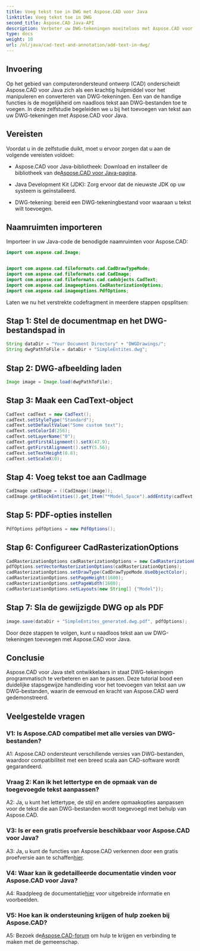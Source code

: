 ```yaml
---
title: Voeg tekst toe in DWG met Aspose.CAD voor Java
linktitle: Voeg tekst toe in DWG
second_title: Aspose.CAD Java-API
description: Verbeter uw DWG-tekeningen moeiteloos met Aspose.CAD voor Java. Voeg naadloos tekst toe met onze stapsgewijze handleiding.
type: docs
weight: 10
url: /nl/java/cad-text-and-annotation/add-text-in-dwg/
---
```

## Invoering

Op het gebied van computerondersteund ontwerp (CAD) onderscheidt Aspose.CAD voor Java zich als een krachtig hulpmiddel voor het manipuleren en converteren van DWG-tekeningen. Een van de handige functies is de mogelijkheid om naadloos tekst aan DWG-bestanden toe te voegen. In deze zelfstudie begeleiden we u bij het toevoegen van tekst aan uw DWG-tekeningen met Aspose.CAD voor Java.

## Vereisten

Voordat u in de zelfstudie duikt, moet u ervoor zorgen dat u aan de volgende vereisten voldoet:

-  Aspose.CAD voor Java-bibliotheek: Download en installeer de bibliotheek van de[Aspose.CAD voor Java-pagina](https://releases.aspose.com/cad/java/).

- Java Development Kit (JDK): Zorg ervoor dat de nieuwste JDK op uw systeem is geïnstalleerd.

- DWG-tekening: bereid een DWG-tekeningbestand voor waaraan u tekst wilt toevoegen.

## Naamruimten importeren

Importeer in uw Java-code de benodigde naamruimten voor Aspose.CAD:

```java
import com.aspose.cad.Image;


import com.aspose.cad.fileformats.cad.CadDrawTypeMode;
import com.aspose.cad.fileformats.cad.CadImage;
import com.aspose.cad.fileformats.cad.cadobjects.CadText;
import com.aspose.cad.imageoptions.CadRasterizationOptions;
import com.aspose.cad.imageoptions.PdfOptions;
```

Laten we nu het verstrekte codefragment in meerdere stappen opsplitsen:

## Stap 1: Stel de documentmap en het DWG-bestandspad in

```java
String dataDir = "Your Document Directory" + "DWGDrawings/";
String dwgPathToFile = dataDir + "SimpleEntites.dwg";
```

## Stap 2: DWG-afbeelding laden

```java
Image image = Image.load(dwgPathToFile);
```

## Stap 3: Maak een CadText-object

```java
CadText cadText = new CadText();
cadText.setStyleType("Standard");
cadText.setDefaultValue("Some custom text");
cadText.setColorId(256);
cadText.setLayerName("0");
cadText.getFirstAlignment().setX(47.9);
cadText.getFirstAlignment().setY(5.56);
cadText.setTextHeight(0.8);
cadText.setScaleX(0);
```

## Stap 4: Voeg tekst toe aan CadImage

```java
CadImage cadImage = ((CadImage)(image));
cadImage.getBlockEntities().get_Item("*Model_Space").addEntity(cadText);
```

## Stap 5: PDF-opties instellen

```java
PdfOptions pdfOptions = new PdfOptions();
```

## Stap 6: Configureer CadRasterizationOptions

```java
CadRasterizationOptions cadRasterizationOptions = new CadRasterizationOptions();
pdfOptions.setVectorRasterizationOptions(cadRasterizationOptions);
cadRasterizationOptions.setDrawType(CadDrawTypeMode.UseObjectColor);
cadRasterizationOptions.setPageHeight(1600);
cadRasterizationOptions.setPageWidth(1600);
cadRasterizationOptions.setLayouts(new String[] {"Model"});
```

## Stap 7: Sla de gewijzigde DWG op als PDF

```java
image.save(dataDir + "SimpleEntites_generated.dwg.pdf", pdfOptions);
```

Door deze stappen te volgen, kunt u naadloos tekst aan uw DWG-tekeningen toevoegen met Aspose.CAD voor Java.

## Conclusie

Aspose.CAD voor Java stelt ontwikkelaars in staat DWG-tekeningen programmatisch te verbeteren en aan te passen. Deze tutorial bood een duidelijke stapsgewijze handleiding voor het toevoegen van tekst aan uw DWG-bestanden, waarin de eenvoud en kracht van Aspose.CAD werd gedemonstreerd.

## Veelgestelde vragen

### V1: Is Aspose.CAD compatibel met alle versies van DWG-bestanden?

A1: Aspose.CAD ondersteunt verschillende versies van DWG-bestanden, waardoor compatibiliteit met een breed scala aan CAD-software wordt gegarandeerd.

### Vraag 2: Kan ik het lettertype en de opmaak van de toegevoegde tekst aanpassen?

A2: Ja, u kunt het lettertype, de stijl en andere opmaakopties aanpassen voor de tekst die aan DWG-bestanden wordt toegevoegd met behulp van Aspose.CAD.

### V3: Is er een gratis proefversie beschikbaar voor Aspose.CAD voor Java?

 A3: Ja, u kunt de functies van Aspose.CAD verkennen door een gratis proefversie aan te schaffen[hier](https://releases.aspose.com/).

### V4: Waar kan ik gedetailleerde documentatie vinden voor Aspose.CAD voor Java?

 A4: Raadpleeg de documentatie[hier](https://reference.aspose.com/cad/java/) voor uitgebreide informatie en voorbeelden.

### V5: Hoe kan ik ondersteuning krijgen of hulp zoeken bij Aspose.CAD?

A5: Bezoek de[Aspose.CAD-forum](https://forum.aspose.com/c/cad/19) om hulp te krijgen en verbinding te maken met de gemeenschap.